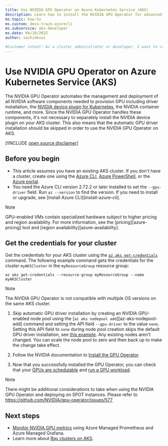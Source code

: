 ```yaml
---
title: Use NVIDIA GPU Operator on Azure Kubernetes Service (AKS)
description: Learn how to install the NVIDIA GPU Operator for advanced GPU deployments on AKS.
ms.topic: how-to
ms.custom: devx-track-azurecli
ms.subservice: aks-developer
ms.date: 04/18/2025
author: sachidesai

#Customer intent: As a cluster administrator or developer, I want to create an AKS cluster that can use high-performance GPU-based VMs and configure them for advanced AI or HPC workload deployments using the NVIDIA GPU Operator.
---
```


# Use NVIDIA GPU Operator on Azure Kubernetes Service (AKS)

The NVIDIA GPU Operator automates the management and deployment of all NVIDIA software components needed to provision GPU including driver installation, the [NVIDIA device plugin for Kubernetes](https://github.com/NVIDIA/k8s-device-plugin?tab=readme-ov-file), the NVIDIA container runtime, and more. Since the NVIDIA GPU Operator handles these components, it's not necessary to separately install the NVIDIA device plugin on your AKS cluster. This also means that the automatic GPU driver installation should be skipped in order to use the NVIDIA GPU Operator on AKS.

[!INCLUDE [open source disclaimer](./includes/open-source-disclaimer.md)]

## Before you begin

* This article assumes you have an existing AKS cluster. If you don't have a cluster, create one using the [Azure CLI][aks-quickstart-cli], [Azure PowerShell][aks-quickstart-powershell], or the [Azure portal][aks-quickstart-portal].
* You need the Azure CLI version 2.72.2 or later installed to set the `--gpu-driver` field. Run `az --version` to find the version. If you need to install or upgrade, see [Install Azure CLI][install-azure-cli].

> [!NOTE]
> GPU-enabled VMs contain specialized hardware subject to higher pricing and region availability. For more information, see the [pricing][azure-pricing] tool and [region availability][azure-availability].

## Get the credentials for your cluster

Get the credentials for your AKS cluster using the [`az aks get-credentials`][az-aks-get-credentials] command. The following example command gets the credentials for the cluster `myAKSCluster` in the `myResourceGroup` resource group:

```azurecli-interactive
az aks get-credentials --resource-group myResourceGroup --name myAKSCluster
```

> [!NOTE]
> The NVIDIA GPU Operator is not compatible with multiple OS versions on the same AKS cluster.

1. Skip automatic GPU driver installation by creating an NVIDIA GPU-enabled node pool using the [`az aks nodepool add`][az-aks-nodepool-add] command and setting the API field `--gpu-driver` to the value `none`. Setting this API field to `none` during node pool creation skips the default GPU driver installation, see [this example](gpu-cluster.md#skip-gpu-driver-installation). Any existing nodes aren't changed. You can scale the node pool to zero and then back up to make the change take effect.

2. Follow the NVIDIA documentation to [Install the GPU Operator](https://docs.nvidia.com/datacenter/cloud-native/gpu-operator/latest/getting-started.html).

3. Now that you successfully installed the GPU Operator, you can check that your [GPUs are schedulable](gpu-cluster.md#confirm-that-gpus-are-schedulable) and [run a GPU workload](gpu-cluster.md#run-a-gpu-enabled-workload).

> [!NOTE]
> There might be additional considerations to take when using the NVIDIA GPU Operator and deploying on SPOT instances. Please refer to <https://github.com/NVIDIA/gpu-operator/issues/577>


## Next steps

- [Monitor NVIDIA GPU metrics](monitor-gpu-metrics.md) using Azure Managed Prometheus and Azure Managed Grafana.
- Learn more about [Ray clusters on AKS](ray-overview.md).

<!-- LINKS -->
[az-aks-get-credentials]: /cli/azure/aks#az_aks_get_credentials
[aks-quickstart-cli]: ./learn/quick-kubernetes-deploy-cli.md
[aks-quickstart-portal]: ./learn/quick-kubernetes-deploy-portal.md
[aks-quickstart-powershell]: ./learn/quick-kubernetes-deploy-powershell.md
